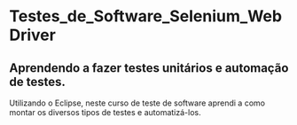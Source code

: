 # Testes_de_Software_Selenium_WebDriver
## Aprendendo a fazer testes unitários e automação de testes.

Utilizando o Eclipse, neste curso de teste de software aprendi a como montar os diversos tipos de testes e automatizá-los. 

